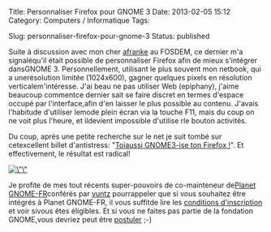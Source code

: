 Title: Personnaliser Firefox pour GNOME 3
Date: 2013-02-05 15:12
Category: Computers / Informatique
Tags: <?xml version="1.0" encoding="utf-8"?>

Slug: personnaliser-firefox-pour-gnome-3
Status: published

Suite à discussion avec mon cher [afranke](\%22http://www.alexandrefranke.com\%22) au FOSDEM, ce dernier m'a signaléqu'il était possible de personnaliser Firefox afin de mieux s'intégrer dansGNOME 3. Personnellement, utilisant le plus souvent mon netbook, qui a unerésolution limitée (1024x600), gagner quelques pixels en résolution verticalem'intéresse. J'ai beau ne pas utiliser Web (epiphany), j'aime beaucoup commentce dernier sait se faire discret en termes d'espace occupé par l'interface,afin d'en laisser le plus possible au contenu. J'avais l'habitude d'utiliser lemode plein écran via la touche F11, mais du coup on ne voit plus l'heure, et ildevient impossible d'utilise rle bouton activités.

Du coup, après une petite recherche sur le net je suit tombé sur cetexcellent billet d'antistress: "[Toiaussi GNOME3-ise ton Firefox !](\%22http://libre-ouvert.toile-libre.org/index.php?article117/toi-aussi-gnome3-firefox-adwaita-htitle-movable-firefox-button-tab-bar-omnibar\%22)". Et effectivement, le résultat est radical!

[![\\"\\"](\%22/public/gnome/.GNOME_3_d_Firefox_m.jpg\%22 "\"Firefox")](\%22/public/gnome/GNOME_3_d_Firefox.png\%22)

Je profite de mes tout récents super-pouvoirs de co-mainteneur de[Planet GNOME-FR](\%22http://planete.gnomefr.org/\%22)conférés par [vuntz](\%22http://www.vuntz.net\%22) pourrappeler que si vous souhaitez être intégrés à Planet GNOME-FR, il vous suffitde lire les [conditions d'inscription](\%22http://live.gnome.org/PlanetGnome\%22) et voir sivous êtes éligibles. Et si vous ne faites pas partie de la fondation GNOME,vous devriez peut être [postuler](\%22http://www.gnome.org/foundation/membership/\%22) ;-)
